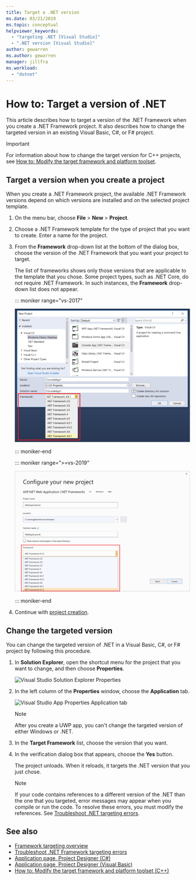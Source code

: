 ```yaml
---
title: Target a .NET version
ms.date: 03/21/2019
ms.topic: conceptual
helpviewer_keywords:
  - "targeting .NET [Visual Studio]"
  - ".NET version [Visual Studio]"
author: gewarren
ms.author: gewarren
manager: jillfra
ms.workload:
  - "dotnet"
---
```

# How to: Target a version of .NET

This article describes how to target a version of the .NET Framework when you create a .NET Framework project. It also describes how to change the targeted version in an existing Visual Basic, C#, or F# project.

> [!IMPORTANT]
> For information about how to change the target version for C++ projects, see [How to: Modify the target framework and platform toolset](/cpp/build/how-to-modify-the-target-framework-and-platform-toolset).

## Target a version when you create a project

When you create a .NET Framework project, the available .NET Framework versions depend on which versions are installed and on the selected project template.

1. On the menu bar, choose **File** > **New** > **Project**.

1. Choose a .NET Framework template for the type of project that you want to create. Enter a name for the project.

1. From the **Framework** drop-down list at the bottom of the dialog box, choose the version of the .NET Framework that you want your project to target.

   The list of frameworks shows only those versions that are applicable to the template that you chose. Some project types, such as .NET Core, do not require .NET Framework. In such instances, the **Framework** drop-down list does not appear.

   ::: moniker range="vs-2017"

   ![Framework drop-down in New Project dialog](media/vside-newproject-framework.png)

   ::: moniker-end

   ::: moniker range=">=vs-2019"

   ![Framework selector in VS 2019](media/vs-2019/configure-new-project-framework.png)

   ::: moniker-end

1. Continue with [project creation](create-new-project.md).

## Change the targeted version

You can change the targeted version of .NET in a Visual Basic, C#, or F# project by following this procedure.

1. In **Solution Explorer**, open the shortcut menu for the project that you want to change, and then choose **Properties**.

    ![Visual Studio Solution Explorer Properties](../ide/media/vs_slnexplorer_properties.png)

1. In the left column of the **Properties** window, choose the **Application** tab.

    ![Visual Studio App Properties Application tab](../ide/media/vs_slnexplorer_properties_applicationtab.png)

    > [!NOTE]
    > After you create a UWP app, you can't change the targeted version of either Windows or .NET.

1. In the **Target Framework** list, choose the version that you want.

1. In the verification dialog box that appears, choose the **Yes** button.

    The project unloads. When it reloads, it targets the .NET version that you just chose.

    > [!NOTE]
    > If your code contains references to a different version of the .NET than the one that you targeted, error messages may appear when you compile or run the code. To resolve these errors, you must modify the references. See [Troubleshoot .NET targeting errors](../msbuild/troubleshooting-dotnet-framework-targeting-errors.md).

## See also

- [Framework targeting overview](../ide/visual-studio-multi-targeting-overview.md)
- [Troubleshoot .NET Framework targeting errors](../msbuild/troubleshooting-dotnet-framework-targeting-errors.md)
- [Application page, Project Designer (C#)](../ide/reference/application-page-project-designer-csharp.md)
- [Application page, Project Designer (Visual Basic)](../ide/reference/application-page-project-designer-visual-basic.md)
- [How to: Modify the target framework and platform toolset (C++)](/cpp/build/how-to-modify-the-target-framework-and-platform-toolset)